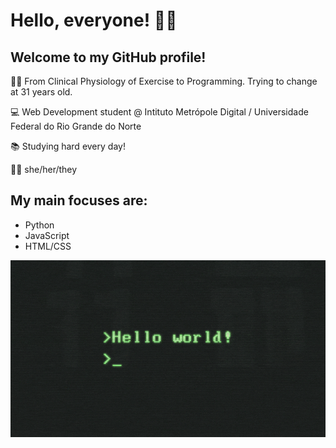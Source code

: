 # Hello, everyone! 🤙🏾 

## Welcome to my GitHub profile!

 🏊🏾 From Clinical Physiology of Exercise to Programming. Trying to change at 31 years old.
 
 💻 Web Development student @ Intituto Metrópole Digital / Universidade Federal do Rio Grande do Norte
 
 :books:  Studying hard every day!
 
 💃🏾 she/her/they

## My main focuses are:
  - Python
  - JavaScript
  - HTML/CSS

![Hello world](https://github.com/heloisaldanha/heloisaldanha/blob/master/helloworld.gif)
<!--
**heloisaldanha/heloisaldanha** is a ✨ _special_ ✨ repository because its `README.md` (this file) appears on your GitHub profile.



 🌱 I’m currently learning Python and JavaScript...
- 👯 I’m looking to collaborate on ...
- 🤔 I’m looking for help with ...
- 💬 Ask me about ...
- 📫 How to reach me: ...
- 😄 Pronouns: ...
- ⚡ Fun fact: ...
-->
